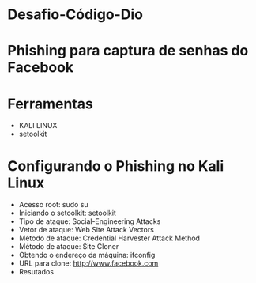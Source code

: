 # Desafio-Código-Dio
# Phishing para captura de senhas do Facebook
# Ferramentas
* KALI LINUX
* setoolkit
# Configurando o Phishing no Kali Linux
* Acesso root: sudo su
* Iniciando o setoolkit: setoolkit
* Tipo de ataque: Social-Engineering Attacks
* Vetor de ataque: Web Site Attack Vectors
* Método de ataque: Credential Harvester Attack Method 
* Método de ataque: Site Cloner
* Obtendo o endereço da máquina: ifconfig
* URL para clone: http://www.facebook.com
* Resutados
